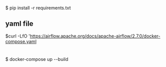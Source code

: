 $ pip install -r requirements.txt
## yaml file
$curl -LfO 'https://airflow.apache.org/docs/apache-airflow/2.7.0/docker-compose.yaml

#
$ docker-compose up --build
